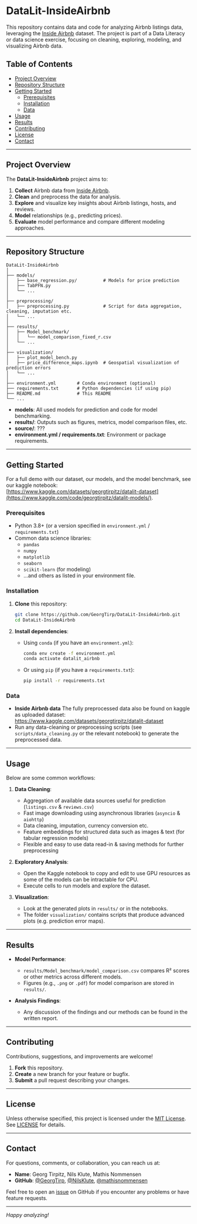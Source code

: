 # DataLit-InsideAirbnb

This repository contains data and code for analyzing Airbnb listings data, leveraging the [Inside Airbnb](http://insideairbnb.com/) dataset. The project is part of a Data Literacy or data science exercise, focusing on cleaning, exploring, modeling, and visualizing Airbnb data.

## Table of Contents

- [Project Overview](#project-overview)
- [Repository Structure](#repository-structure)
- [Getting Started](#getting-started)
  - [Prerequisites](#prerequisites)
  - [Installation](#installation)
  - [Data](#data)
- [Usage](#usage)
- [Results](#results)
- [Contributing](#contributing)
- [License](#license)
- [Contact](#contact)

---

## Project Overview

The **DataLit-InsideAirbnb** project aims to:
1. **Collect** Airbnb data from [Inside Airbnb](http://insideairbnb.com/).
2. **Clean** and preprocess the data for analysis.
3. **Explore** and visualize key insights about Airbnb listings, hosts, and reviews.
4. **Model** relationships (e.g., predicting prices).
5. **Evaluate** model performance and compare different modeling approaches.



---

## Repository Structure

```
DataLit-InsideAirbnb
│
├── models/
│   ├── base_regression.py/          # Models for price prediction
│   ├── TabPFN.py                    
│   └── ...
│
├── preprocessing/
│   ├── preprocessing.py             # Script for data aggregation, cleaning, imputation etc.             
│   └── ...
│
├── results/
│   ├── Model_benchmark/
│   │   └── model_comparison_fixed_r.csv
│   └── ...
│
├── visualization/
│   ├── plot_model_bench.py
│   ├── price_difference_maps.ipynb  # Geospatial visualization of prediction errors
│   └── ...
│
├── environment.yml        # Conda environment (optional)
├── requirements.txt       # Python dependencies (if using pip)
├── README.md              # This README
└── ...
```

- **models**: All used models for prediction and code for model benchmarking.
- **results/**: Outputs such as figures, metrics, model comparison files, etc.
- **source/**: ???
- **environment.yml / requirements.txt**: Environment or package requirements.

---

## Getting Started
For a full demo with our dataset, our models, and the model benchmark, see our kaggle notebook: [https://www.kaggle.com/datasets/georgtirpitz/datalit-dataset](https://www.kaggle.com/code/georgtirpitz/datalit-models/).
### Prerequisites

- Python 3.8+ (or a version specified in `environment.yml` / `requirements.txt`)
- Common data science libraries:  
  - `pandas`  
  - `numpy`  
  - `matplotlib`  
  - `seaborn`  
  - `scikit-learn` (for modeling)  
  - …and others as listed in your environment file.

### Installation

1. **Clone** this repository:
   ```bash
   git clone https://github.com/GeorgTirp/DataLit-InsideAirbnb.git
   cd DataLit-InsideAirbnb
   ```

2. **Install dependencies**:

   - Using `conda` (if you have an `environment.yml`):
     ```bash
     conda env create -f environment.yml
     conda activate datalit_airbnb
     ```
   - Or using `pip` (if you have a `requirements.txt`):
     ```bash
     pip install -r requirements.txt
     ```

### Data

- **Inside Airbnb data** The fully preprocessed data also be found on kaggle as uploaded dataset: https://www.kaggle.com/datasets/georgtirpitz/datalit-dataset
- Run any data-cleaning or preprocessing scripts (see `scripts/data_cleaning.py` or the relevant notebook) to generate the preprocessed data.

---

## Usage

Below are some common workflows:

1. **Data Cleaning**:  
   - Aggregation of available data sources useful for prediction (`listings.csv` & `reviews.csv`)
   - Fast image downloading using asynchronous libraries (`asyncio` & `aiohttp`)
   - Data cleaning, imputation, currency conversion etc.
   - Feature embeddings for structured data such as images & text (for tabular regression models)
   - Flexible and easy to use data read-in & saving methods for further preprocessing

2. **Exploratory Analysis**:  
   - Open the Kaggle notebook to copy and edit to use GPU resources as some of the models can be intractable for CPU.
   - Execute cells to run models and explore the dataset.

3. **Visualization**:  
   - Look at the generated plots in `results/` or in the notebooks.
   - The folder `visualization/` contains scripts that produce advanced plots (e.g. prediction error maps).

---

## Results

- **Model Performance**:  
  - `results/Model_benchmark/model_comparison.csv` compares R² scores or other metrics across different models.  
  - Figures (e.g., `.png` or `.pdf`) for model comparison are stored in `results/`.

- **Analysis Findings**:  
  - Any discussion of the findings and our methods can be found in the written report.

---

## Contributing

Contributions, suggestions, and improvements are welcome!  
1. **Fork** this repository.  
2. **Create** a new branch for your feature or bugfix.  
3. **Submit** a pull request describing your changes.

---

## License

Unless otherwise specified, this project is licensed under the [MIT License](LICENSE). See [LICENSE](LICENSE) for details.


---

## Contact

For questions, comments, or collaboration, you can reach us at:
- **Name**: Georg Tirpitz, Nils Klute, Mathis Nommensen
- **GitHub**: [@GeorgTirp](https://github.com/GeorgTirp), [@NilsKlute](https://github.com/NilsKlute), [@mathisnommensen](https://github.com/mathisnommensen)

Feel free to open an [issue](https://github.com/GeorgTirp/DataLit-InsideAirbnb/issues) on GitHub if you encounter any problems or have feature requests.

---

*Happy analyzing!*
